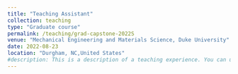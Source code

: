 ```yaml
---
title: "Teaching Assistant"
collection: teaching
type: "Graduate course"
permalink: /teaching/grad-capstone-2022S
venue: "Mechanical Engineering and Materials Science, Duke University"
date: 2022-08-23
location: "Durgham, NC,United States"
#description: This is a description of a teaching experience. You can use markdown like any other post.
---
```


<!-- This is a description of a teaching experience. You can use markdown like any other post.

Heading 1
======

Heading 2
======

Heading 3
====== --> 
